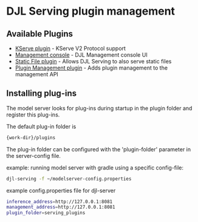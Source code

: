 # DJL Serving plugin management

## Available Plugins

- [KServe plugin](../../plugins/kserve/README.md) - KServe V2 Protocol support
- [Management console](../../plugins/management-console/README.md) - DJL Management console UI
- [Static File plugin](../../plugins/static-file-plugin/README.md) - Allows DJL Serving to also serve static files
- [Plugin Management plugin](../../plugins/plugin-management-plugin/README.md) - Adds plugin management to the management API
 
## Installing plug-ins

The model server looks for plug-ins during startup in the plugin folder and register this plug-ins.

The default plug-in folder is

```sh
{work-dir}/plugins
```

The plug-in folder can be configured with the 'plugin-folder' parameter in the server-config file.

example:
running model server with gradle using a specific config-file:

```sh
djl-serving -f ~/modelserver-config.properties
```

example config.properties file for djl-server

```sh
inference_address=http://127.0.0.1:8081
management_address=http://127.0.0.1:8081
plugin_folder=serving_plugins
```

